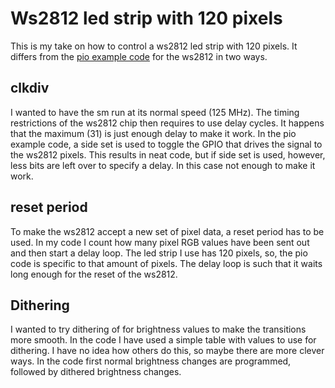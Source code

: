# Ws2812 led strip with 120 pixels 

This is my take on how to control a ws2812 led strip with 120 pixels. It differs from the [pio example code](https://github.com/raspberrypi/pico-examples/tree/master/pio/ws2812) for the ws2812 in two ways.

## clkdiv
I wanted to have the sm run at its normal speed (125 MHz). The timing restrictions of the ws2812 chip then requires to use delay cycles. It happens that the maximum (31) is just enough delay to make it work. In the pio example code, a side set is used to toggle the GPIO that drives the signal to the ws2812 pixels. This results in neat code, but if side set is used, however, less bits are left over to specify a delay. In this case not enough to make it work.

## reset period
To make the ws2812 accept a new set of pixel data, a reset period has to be used. In my code I count how many pixel RGB values have been sent out and then start a delay loop. The led strip I use has 120 pixels, so, the pio code is specific to that amount of pixels. The delay loop is such that it waits long enough for the reset of the ws2812.

## Dithering
I wanted to try dithering of for brightness values to make the transitions more smooth. In the code I have used a simple table with values to use for dithering. I have no idea how others do this, so maybe there are more clever ways. In the code first normal brightness changes are programmed, followed by dithered brightness changes.